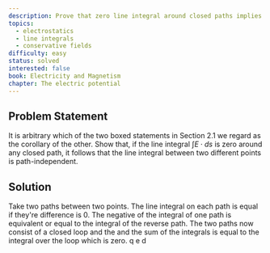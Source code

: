 ```yaml
---
description: Prove that zero line integral around closed paths implies path independence
topics:
  - electrostatics
  - line integrals
  - conservative fields
difficulty: easy
status: solved
interested: false
book: Electricity and Magnetism
chapter: The electric potential
---
```


## Problem Statement
It is arbitrary which of the two boxed statements in Section 2.1 we regard as the corollary of the other. Show that, if the line integral $\int E \cdot ds$ is zero around any closed path, it follows that the line integral between two different points is path-independent.

## Solution 

Take two paths between two points. The line integral on each path is equal if they're difference is 0. The negative of the integral of one path is equivalent or equal to the integral of the reverse path. The two paths now consist of a closed loop and the and the sum of the integrals is equal to the integral over the loop which is zero. q e d